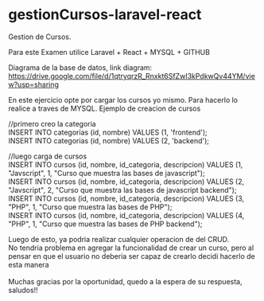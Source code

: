 # gestionCursos-laravel-react
Gestion de Cursos. 

Para este Examen utilice Laravel + React + MYSQL + GITHUB <br />

Diagrama de la base de datos, link diagram: https://drive.google.com/file/d/1qtryqrzR_Rnxkt6SfZwI3kPdkwQv44YM/view?usp=sharing <br />

En este ejercicio opte por cargar los cursos yo mismo. Para hacerlo lo realice a traves de MYSQL. Ejemplo de creacion de cursos<br />

//primero creo la categoria <br />
INSERT INTO categorias (id, nombre) VALUES (1, 'frontend');<br />
INSERT INTO categorias (id, nombre) VALUES (2, 'backend');<br />

//luego carga de cursos <br />
INSERT INTO cursos (id, nombre, id_categoria, descripcion) VALUES (1, "Javscript", 1, "Curso que muestra las bases de javascript");<br />
INSERT INTO cursos (id, nombre, id_categoria, descripcion) VALUES (2, "Javscript", 2, "Curso que muestra las bases de javascript backend");<br />
INSERT INTO cursos (id, nombre, id_categoria, descripcion) VALUES (3, "PHP", 1, "Curso que muestra las bases de PHP");<br />
INSERT INTO cursos (id, nombre, id_categoria, descripcion) VALUES (4, "PHP", 1, "Curso que muestra las bases de PHP backend");<br />

Luego de esto, ya podria realizar cualquier operacion de del CRUD.  <br />
No tendria problema en agregar la funcionalidad de crear un curso, pero al pensar en que el usuario no deberia ser capaz de crearlo decidi hacerlo de esta manera <br /><br />
Muchas gracias por la oportunidad, quedo a la espera de su respuesta, saludos!!
